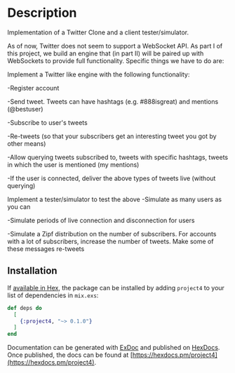 # Description

Implementation of a Twitter Clone and a client tester/simulator.

As of now, Twitter does not seem to support a WebSocket API. As part I of this project, we build an engine that (in part II) will be paired up with WebSockets to provide full functionality. Specific things we have to do are:

Implement a Twitter like engine with the following functionality:

-Register account

-Send tweet. Tweets can have hashtags (e.g. #888isgreat) and mentions (@bestuser)

-Subscribe to user's tweets

-Re-tweets (so that your subscribers get an interesting tweet you got by other means)

-Allow querying tweets subscribed to, tweets with specific hashtags, tweets in which the user is mentioned (my mentions)

-If the user is connected, deliver the above types of tweets live (without querying)

Implement a tester/simulator to test the above -Simulate as many users as you can

-Simulate periods of live connection and disconnection for users

-Simulate a Zipf distribution on the number of subscribers. For accounts with a lot of subscribers, increase the number of tweets. Make some of these messages re-tweets


## Installation

If [available in Hex](https://hex.pm/docs/publish), the package can be installed
by adding `project4` to your list of dependencies in `mix.exs`:

```elixir
def deps do
  [
    {:project4, "~> 0.1.0"}
  ]
end
```

Documentation can be generated with [ExDoc](https://github.com/elixir-lang/ex_doc)
and published on [HexDocs](https://hexdocs.pm). Once published, the docs can
be found at [https://hexdocs.pm/project4](https://hexdocs.pm/project4).

